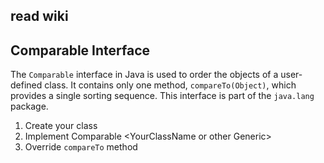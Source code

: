 
## read wiki

## Comparable Interface

The `Comparable` interface in Java is used to order the objects of a user-defined class.
It contains only one method, `compareTo(Object)`, which provides a single sorting sequence.
This interface is part of the `java.lang` package.
1. Create your class
2. Implement Comparable \<YourClassName or other Generic>
3. Override `compareTo` method
